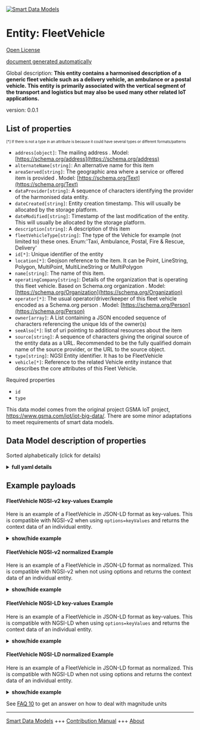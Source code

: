<!-- 10-Header -->  
[![Smart Data Models](https://smartdatamodels.org/wp-content/uploads/2022/01/SmartDataModels_logo.png "Logo")](https://smartdatamodels.org)  
Entity: FleetVehicle  
====================<!-- /10-Header -->  
<!-- 15-License -->  
[Open License](https://github.com/smart-data-models//dataModel.Transportation/blob/master/FleetVehicle/LICENSE.md)  
[document generated automatically](https://docs.google.com/presentation/d/e/2PACX-1vTs-Ng5dIAwkg91oTTUdt8ua7woBXhPnwavZ0FxgR8BsAI_Ek3C5q97Nd94HS8KhP-r_quD4H0fgyt3/pub?start=false&loop=false&delayms=3000#slide=id.gb715ace035_0_60)  
<!-- /15-License -->  
<!-- 20-Description -->  
Global description: **This entity contains a harmonised description of a generic fleet vehicle such as a delivery vehicle, an ambulance or a postal vehicle. This entity is primarily associated with the vertical segment of the transport and logistics but may also be used many other related IoT applications.**  
version: 0.0.1  
<!-- /20-Description -->  
<!-- 30-PropertiesList -->  

## List of properties  

<sup><sub>[*] If there is not a type in an attribute is because it could have several types or different formats/patterns</sub></sup>  
- `address[object]`: The mailing address  . Model: [https://schema.org/address](https://schema.org/address)- `alternateName[string]`: An alternative name for this item  - `areaServed[string]`: The geographic area where a service or offered item is provided  . Model: [https://schema.org/Text](https://schema.org/Text)- `dataProvider[string]`: A sequence of characters identifying the provider of the harmonised data entity.  - `dateCreated[string]`: Entity creation timestamp. This will usually be allocated by the storage platform.  - `dateModified[string]`: Timestamp of the last modification of the entity. This will usually be allocated by the storage platform.  - `description[string]`: A description of this item  - `fleetVehicleType[string]`: The type of the Vehicle for example (not limited to) these ones. Enum:'Taxi, Ambulance, Postal, Fire & Rescue, Delivery'  - `id[*]`: Unique identifier of the entity  - `location[*]`: Geojson reference to the item. It can be Point, LineString, Polygon, MultiPoint, MultiLineString or MultiPolygon  - `name[string]`: The name of this item.  - `operatingCompany[string]`: Details of the organization that is operating this fleet vehicle. Based on Schema.org organization  . Model: [https://schema.org/Organization](https://schema.org/Organization)- `operator[*]`: The usual operator/driver/keeper of this fleet vehicle encoded as a Schema.org person  . Model: [https://schema.org/Person](https://schema.org/Person)- `owner[array]`: A List containing a JSON encoded sequence of characters referencing the unique Ids of the owner(s)  - `seeAlso[*]`: list of uri pointing to additional resources about the item  - `source[string]`: A sequence of characters giving the original source of the entity data as a URL. Recommended to be the fully qualified domain name of the source provider, or the URL to the source object.  - `type[string]`: NGSI Entity identifier. It has to be FleetVehicle  - `vehicle[*]`: Reference to the related Vehicle entity instance that describes the core attributes of this Fleet Vehicle.  <!-- /30-PropertiesList -->  
<!-- 35-RequiredProperties -->  
Required properties  
- `id`  - `type`  <!-- /35-RequiredProperties -->  
<!-- 40-RequiredProperties -->  
This data model comes from the original project GSMA IoT project, https://www.gsma.com/iot/iot-big-data/. There are some minor adaptations to meet requirements of smart data models.  
<!-- /40-RequiredProperties -->  
<!-- 50-DataModelHeader -->  
## Data Model description of properties  
Sorted alphabetically (click for details)  
<!-- /50-DataModelHeader -->  
<!-- 60-ModelYaml -->  
<details><summary><strong>full yaml details</strong></summary>    
```yaml  
FleetVehicle:    
  description: 'This entity contains a harmonised description of a generic fleet vehicle such as a delivery vehicle, an ambulance or a postal vehicle. This entity is primarily associated with the vertical segment of the transport and logistics but may also be used many other related IoT applications.'    
  properties:    
    address:    
      description: 'The mailing address'    
      properties:    
        addressCountry:    
          description: 'Property. The country. For example, Spain. Model:''https://schema.org/addressCountry'''    
          type: string    
        addressLocality:    
          description: 'Property. The locality in which the street address is, and which is in the region. Model:''https://schema.org/addressLocality'''    
          type: string    
        addressRegion:    
          description: 'Property. The region in which the locality is, and which is in the country. Model:''https://schema.org/addressRegion'''    
          type: string    
        postOfficeBoxNumber:    
          description: 'Property. The post office box number for PO box addresses. For example, 03578. Model:''https://schema.org/postOfficeBoxNumber'''    
          type: string    
        postalCode:    
          description: 'Property. The postal code. For example, 24004. Model:''https://schema.org/https://schema.org/postalCode'''    
          type: string    
        streetAddress:    
          description: 'Property. The street address. Model:''https://schema.org/streetAddress'''    
          type: string    
      type: object    
      x-ngsi:    
        model: https://schema.org/address    
        type: Property    
    alternateName:    
      description: 'An alternative name for this item'    
      type: string    
      x-ngsi:    
        type: Property    
    areaServed:    
      description: 'The geographic area where a service or offered item is provided'    
      type: string    
      x-ngsi:    
        model: https://schema.org/Text    
        type: Property    
    dataProvider:    
      description: 'A sequence of characters identifying the provider of the harmonised data entity.'    
      type: string    
      x-ngsi:    
        type: Property    
    dateCreated:    
      description: 'Entity creation timestamp. This will usually be allocated by the storage platform.'    
      format: date-time    
      type: string    
      x-ngsi:    
        type: Property    
    dateModified:    
      description: 'Timestamp of the last modification of the entity. This will usually be allocated by the storage platform.'    
      format: date-time    
      type: string    
      x-ngsi:    
        type: Property    
    description:    
      description: 'A description of this item'    
      type: string    
      x-ngsi:    
        type: Property    
    fleetVehicleType:    
      description: 'The type of the Vehicle for example (not limited to) these ones. Enum:''Taxi, Ambulance, Postal, Fire & Rescue, Delivery'''    
      type: string    
      x-ngsi:    
        type: Property    
    id:    
      anyOf: &fleetvehicle_-_properties_-_owner_-_items_-_anyof    
        - description: 'Property. Identifier format of any NGSI entity'    
          maxLength: 256    
          minLength: 1    
          pattern: ^[\w\-\.\{\}\$\+\*\[\]`|~^@!,:\\]+$    
          type: string    
        - description: 'Property. Identifier format of any NGSI entity'    
          format: uri    
          type: string    
      description: 'Unique identifier of the entity'    
      x-ngsi:    
        type: Property    
    location:    
      description: 'Geojson reference to the item. It can be Point, LineString, Polygon, MultiPoint, MultiLineString or MultiPolygon'    
      oneOf:    
        - description: 'Geoproperty. Geojson reference to the item. Point'    
          properties:    
            bbox:    
              items:    
                type: number    
              minItems: 4    
              type: array    
            coordinates:    
              items:    
                type: number    
              minItems: 2    
              type: array    
            type:    
              enum:    
                - Point    
              type: string    
          required:    
            - type    
            - coordinates    
          title: 'GeoJSON Point'    
          type: object    
        - description: 'Geoproperty. Geojson reference to the item. LineString'    
          properties:    
            bbox:    
              items:    
                type: number    
              minItems: 4    
              type: array    
            coordinates:    
              items:    
                items:    
                  type: number    
                minItems: 2    
                type: array    
              minItems: 2    
              type: array    
            type:    
              enum:    
                - LineString    
              type: string    
          required:    
            - type    
            - coordinates    
          title: 'GeoJSON LineString'    
          type: object    
        - description: 'Geoproperty. Geojson reference to the item. Polygon'    
          properties:    
            bbox:    
              items:    
                type: number    
              minItems: 4    
              type: array    
            coordinates:    
              items:    
                items:    
                  items:    
                    type: number    
                  minItems: 2    
                  type: array    
                minItems: 4    
                type: array    
              type: array    
            type:    
              enum:    
                - Polygon    
              type: string    
          required:    
            - type    
            - coordinates    
          title: 'GeoJSON Polygon'    
          type: object    
        - description: 'Geoproperty. Geojson reference to the item. MultiPoint'    
          properties:    
            bbox:    
              items:    
                type: number    
              minItems: 4    
              type: array    
            coordinates:    
              items:    
                items:    
                  type: number    
                minItems: 2    
                type: array    
              type: array    
            type:    
              enum:    
                - MultiPoint    
              type: string    
          required:    
            - type    
            - coordinates    
          title: 'GeoJSON MultiPoint'    
          type: object    
        - description: 'Geoproperty. Geojson reference to the item. MultiLineString'    
          properties:    
            bbox:    
              items:    
                type: number    
              minItems: 4    
              type: array    
            coordinates:    
              items:    
                items:    
                  items:    
                    type: number    
                  minItems: 2    
                  type: array    
                minItems: 2    
                type: array    
              type: array    
            type:    
              enum:    
                - MultiLineString    
              type: string    
          required:    
            - type    
            - coordinates    
          title: 'GeoJSON MultiLineString'    
          type: object    
        - description: 'Geoproperty. Geojson reference to the item. MultiLineString'    
          properties:    
            bbox:    
              items:    
                type: number    
              minItems: 4    
              type: array    
            coordinates:    
              items:    
                items:    
                  items:    
                    items:    
                      type: number    
                    minItems: 2    
                    type: array    
                  minItems: 4    
                  type: array    
                type: array    
              type: array    
            type:    
              enum:    
                - MultiPolygon    
              type: string    
          required:    
            - type    
            - coordinates    
          title: 'GeoJSON MultiPolygon'    
          type: object    
      x-ngsi:    
        type: Geoproperty    
    name:    
      description: 'The name of this item.'    
      type: string    
      x-ngsi:    
        type: Property    
    operatingCompany:    
      description: 'Details of the organization that is operating this fleet vehicle. Based on Schema.org organization'    
      type: string    
      x-ngsi:    
        model: https://schema.org/Organization    
        type: Property    
    operator:    
      anyOf:    
        - description: 'Property. Identifier format of any NGSI entity'    
          maxLength: 256    
          minLength: 1    
          pattern: ^[\w\-\.\{\}\$\+\*\[\]`|~^@!,:\\]+$    
          type: string    
        - description: 'Property. Identifier format of any NGSI entity'    
          format: uri    
          type: string    
      description: 'The usual operator/driver/keeper of this fleet vehicle encoded as a Schema.org person'    
      x-ngsi:    
        model: https://schema.org/Person    
        type: Relationship    
    owner:    
      description: 'A List containing a JSON encoded sequence of characters referencing the unique Ids of the owner(s)'    
      items:    
        anyOf: *fleetvehicle_-_properties_-_owner_-_items_-_anyof    
        description: 'Property. Unique identifier of the entity'    
      type: array    
      x-ngsi:    
        type: Property    
    seeAlso:    
      description: 'list of uri pointing to additional resources about the item'    
      oneOf:    
        - items:    
            format: uri    
            type: string    
          minItems: 1    
          type: array    
        - format: uri    
          type: string    
      x-ngsi:    
        type: Property    
    source:    
      description: 'A sequence of characters giving the original source of the entity data as a URL. Recommended to be the fully qualified domain name of the source provider, or the URL to the source object.'    
      type: string    
      x-ngsi:    
        type: Property    
    type:    
      description: 'NGSI Entity identifier. It has to be FleetVehicle'    
      enum:    
        - FleetVehicle    
      type: string    
      x-ngsi:    
        type: Property    
    vehicle:    
      anyOf:    
        - description: 'Property. Identifier format of any NGSI entity'    
          maxLength: 256    
          minLength: 1    
          pattern: ^[\w\-\.\{\}\$\+\*\[\]`|~^@!,:\\]+$    
          type: string    
        - description: 'Property. Identifier format of any NGSI entity'    
          format: uri    
          type: string    
      description: 'Reference to the related Vehicle entity instance that describes the core attributes of this Fleet Vehicle.'    
      x-ngsi:    
        type: Relationship    
  required:    
    - id    
    - type    
  type: object    
  x-derived-from: ""    
  x-disclaimer: 'Redistribution and use in source and binary forms, with or without modification, are permitted  provided that the license conditions are met. Copyleft (c) 2021 Contributors to Smart Data Models Program'    
  x-license-url: https://github.com/smart-data-models/dataModel.Transportation/blob/master/FleetVehicle/LICENSE.md    
  x-model-schema: https://smart-data-models.github.io/datamodel.Transportation/FleetVehicle/schema.json    
  x-model-tags: GSMA    
  x-version: 0.0.1    
```  
</details>    
<!-- /60-ModelYaml -->  
<!-- 70-MiddleNotes -->  
<!-- /70-MiddleNotes -->  
<!-- 80-Examples -->  
## Example payloads    
#### FleetVehicle NGSI-v2 key-values Example    
Here is an example of a FleetVehicle in JSON-LD format as key-values. This is compatible with NGSI-v2 when  using `options=keyValues` and returns the context data of an individual entity.  
<details><summary><strong>show/hide example</strong></summary>    
```json  
{  
  "id": "urn:ngsi-ld:FleetVehicle:630b8818-5aa2-11e8-91c6-bf6b90c0ad02",  
  "type": "FleetVehicle",  
  "source": "https://source.example.com",  
  "dataProvider": "https://provider.example.com",  
  "vehicle": "urn:ngsi-ld:Vehicle:76a67054-5aa2-11e8-b0ee-43cfe58d3cd1",  
  "fleetVehicleType": "Ambulance",  
  "operatingCompany": "NHS",  
  "operator": "urn:ngsi-ld:Person:fe018d4e-46f8-11e8-ae6b-df5577f85836"  
}  
```  
</details>  
#### FleetVehicle NGSI-v2 normalized Example    
Here is an example of a FleetVehicle in JSON-LD format as normalized. This is compatible with NGSI-v2 when not using options and returns the context data of an individual entity.  
<details><summary><strong>show/hide example</strong></summary>    
```json  
{  
  "id": "urn:ngsi-ld:FleetVehicle:630b8818-5aa2-11e8-91c6-bf6b90c0ad02",  
  "type": "FleetVehicle",  
  "source": {  
    "type": "URL",  
    "value": "https://source.example.com"  
  },  
  "dataProvider": {  
    "type": "URL",  
    "value": "https://provider.example.com"  
  },  
  "vehicle": {  
    "type": "Relationship",  
    "value": "urn:ngsi-ld:Vehicle:76a67054-5aa2-11e8-b0ee-43cfe58d3cd1"  
  },  
  "fleetVehicleType": {  
    "type": "Text",  
    "value": "Ambulance"  
  },  
  "operatingCompany": {  
    "type": "Text",  
    "value": "NHS"  
  },  
  "operator": {  
    "type": "Relationship",  
    "value": "urn:ngsi-ld:Person:fe018d4e-46f8-11e8-ae6b-df5577f85836"  
  }  
}  
```  
</details>  
#### FleetVehicle NGSI-LD key-values Example    
Here is an example of a FleetVehicle in JSON-LD format as key-values. This is compatible with NGSI-LD when  using `options=keyValues` and returns the context data of an individual entity.  
<details><summary><strong>show/hide example</strong></summary>    
```json  
{  
    "id": "urn:ngsi-ld:FleetVehicle:630b8818-5aa2-11e8-91c6-bf6b90c0ad02",  
    "type": "FleetVehicle",  
    "dataProvider": "https://provider.example.com",  
    "fleetVehicleType": "Ambulance",  
    "operatingCompany": "NHS",  
    "operator": "urn:ngsi-ld:Person:fe018d4e-46f8-11e8-ae6b-df5577f85836",  
    "source": "https://source.example.com",  
    "vehicle": "urn:ngsi-ld:Vehicle:76a67054-5aa2-11e8-b0ee-43cfe58d3cd1",  
    "@context": [  
        "https://smart-data-models.github.io/datamodel.Transportation/FleetVehicle/context.jsonld",  
        "https://raw.githubusercontent.com/smart-data-models/dataModel.Transportation/master/context.jsonld"  
    ]  
}  
```  
</details>  
#### FleetVehicle NGSI-LD normalized Example    
Here is an example of a FleetVehicle in JSON-LD format as normalized. This is compatible with NGSI-LD when not using options and returns the context data of an individual entity.  
<details><summary><strong>show/hide example</strong></summary>    
```json  
{  
    "id": "urn:ngsi-ld:FleetVehicle:630b8818-5aa2-11e8-91c6-bf6b90c0ad02",  
    "type": "FleetVehicle",  
    "dataProvider": {  
        "type": "Property",  
        "value": "https://provider.example.com"  
    },  
    "fleetVehicleType": {  
        "type": "Property",  
        "value": "Ambulance"  
    },  
    "operatingCompany": {  
        "type": "Property",  
        "value": {  
            "@type": "https://schema.org/Organization",  
            "@value": "NHS"  
        }  
    },  
    "operator": {  
        "type": "Relationship",  
        "object": "urn:ngsi-ld:Person:fe018d4e-46f8-11e8-ae6b-df5577f85836"  
    },  
    "source": {  
        "type": "Property",  
        "value": "https://source.example.com"  
    },  
    "vehicle": {  
        "type": "Relationship",  
        "object": "urn:ngsi-ld:Vehicle:76a67054-5aa2-11e8-b0ee-43cfe58d3cd1"  
    },  
    "@context": [  
        "https://smart-data-models.github.io/datamodel.Transportation/FleetVehicle/context.jsonld",  
        "https://raw.githubusercontent.com/smart-data-models/dataModel.Transportation/master/context.jsonld"  
    ]  
}  
```  
</details><!-- /80-Examples -->  
<!-- 90-FooterNotes -->  
<!-- /90-FooterNotes -->  
<!-- 95-Units -->  
See [FAQ 10](https://smartdatamodels.org/index.php/faqs/) to get an answer on how to deal with magnitude units  
<!-- /95-Units -->  
<!-- 97-LastFooter -->  
---  
[Smart Data Models](https://smartdatamodels.org) +++ [Contribution Manual](https://bit.ly/contribution_manual) +++ [About](https://bit.ly/Introduction_SDM)<!-- /97-LastFooter -->  
